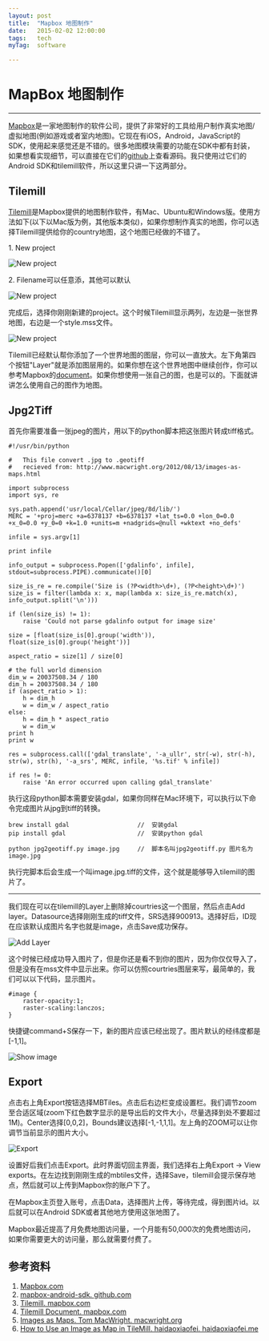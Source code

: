 ```yaml
---
layout: post
title:  "Mapbox 地图制作"
date:   2015-02-02 12:00:00
tags:	tech
myTag:	software

---
```


# MapBox 地图制作

---------------------------------------------------------------------------

[Mapbox](https://www.mapbox.com/)是一家地图制作的软件公司，提供了非常好的工具给用户制作真实地图/虚拟地图(例如游戏或者室内地图)。它现在有iOS，Android，JavaScript的SDK，使用起来感觉还是不错的。很多地图模块需要的功能在SDK中都有封装，如果想看实现细节，可以直接在它们的[github](https://github.com/mapbox/mapbox-android-sdk)上查看源码。我只使用过它们的Android SDK和tilemill软件，所以这里只讲一下这两部分。


## Tilemill

[Tilemill](https://www.mapbox.com/tilemill/)是Mapbox提供的地图制作软件，有Mac、Ubuntu和Windows版。使用方法如下(以下以Mac版为例，其他版本类似)，如果你想制作真实的地图，你可以选择Tilemill提供给你的country地图，这个地图已经做的不错了。

1\. New project

![New project](../picture/Mapbox-1.png)

2\. Filename可以任意添，其他可以默认

![New project](../picture/Mapbox-2.png)

完成后，选择你刚刚新建的project。这个时候Tilemill显示两列，左边是一张世界地图，右边是一个style.mss文件。

![New project](../picture/Mapbox-3.png)

Tilemill已经默认帮你添加了一个世界地图的图层，你可以一直放大。左下角第四个按钮"Layer"就是添加图层用的。如果你想在这个世界地图中继续创作，你可以参考Mapbox的[document](https://www.mapbox.com/tilemill/docs/crashcourse/introduction/)。如果你想使用一张自己的图，也是可以的。下面就讲讲怎么使用自己的图作为地图。


## Jpg2Tiff

首先你需要准备一张jpeg的图片，用以下的python脚本把这张图片转成tiff格式。

	#!/usr/bin/python

	#   This file convert .jpg to .geotiff
	#   recieved from: http://www.macwright.org/2012/08/13/images-as-maps.html

	import subprocess
	import sys, re

	sys.path.append('usr/local/Cellar/jpeg/8d/lib/')
	MERC = '+proj=merc +a=6378137 +b=6378137 +lat_ts=0.0 +lon_0=0.0 +x_0=0.0 +y_0=0 +k=1.0 +units=m +nadgrids=@null +wktext +no_defs'

	infile = sys.argv[1]

	print infile

	info_output = subprocess.Popen(['gdalinfo', infile], stdout=subprocess.PIPE).communicate()[0]

	size_is_re = re.compile('Size is (?P<width>\d+), (?P<height>\d+)')
	size_is = filter(lambda x: x, map(lambda x: size_is_re.match(x), info_output.split('\n')))

	if (len(size_is) != 1):
		raise 'Could not parse gdalinfo output for image size'

	size = [float(size_is[0].group('width')), float(size_is[0].group('height'))]

	aspect_ratio = size[1] / size[0]

	# the full world dimension
	dim_w = 20037508.34 / 180
	dim_h = 20037508.34 / 180
	if (aspect_ratio > 1):
		h = dim_h
		w = dim_w / aspect_ratio
	else:
		h = dim_h * aspect_ratio
		w = dim_w
	print h
	print w

	res = subprocess.call(['gdal_translate', '-a_ullr', str(-w), str(-h), str(w), str(h), '-a_srs', MERC, infile, '%s.tif' % infile])

	if res != 0:
		raise 'An error occurred upon calling gdal_translate'

执行这段python脚本需要安装gdal，如果你同样在Mac环境下，可以执行以下命令完成图片从jpg到tiff的转换。

	brew install gdal					//	安装gdal
	pip install gdal					//	安装python gdal

	python jpg2geotiff.py image.jpg		//	脚本名叫jpg2geotiff.py 图片名为image.jpg

执行完脚本后会生成一个叫image.jpg.tiff的文件，这个就是能够导入tilemill的图片了。

---------------------------------------------------------------------------

我们现在可以在tilemill的Layer上删除掉courtries这一个图层，然后点击Add layer。Datasource选择刚刚生成的tiff文件，SRS选择900913。选择好后，ID现在应该默认成图片名字也就是image，点击Save成功保存。

![Add Layer](../picture/Mapbox-4.png)


这个时候已经成功导入图片了，但是你还是看不到你的图片，因为你仅仅导入了，但是没有在mss文件中显示出来。你可以仿照courtries图层来写，最简单的，我们可以以下代码，显示图片。

	#image {
		raster-opacity:1;
		raster-scaling:lanczos;
	}

快捷键command+S保存一下，新的图片应该已经出现了。图片默认的经纬度都是[-1,1]。

![Show image](../picture/Mapbox-5.png)

## Export

点击右上角Export按钮选择MBTiles。点击后右边栏变成设置栏。我们调节zoom至合适区域(zoom下红色数字显示的是导出后的文件大小，尽量选择到处不要超过1M)。Center选择[0,0,2]，Bounds建议选择[-1,-1,1,1]。左上角的ZOOM可以让你调节当前显示的图片大小。

![Export](../picture/Mapbox-6.png)

设置好后我们点击Export。此时界面切回主界面，我们选择右上角Export -> View exports。在左边找到刚刚生成的mbtiles文件，选择Save，tilemill会提示保存地点，然后就可以上传到Mapbox你的账户下了。

在Mapbox主页登入账号，点击Data，选择图片上传，等待完成，得到图片id。以后就可以在Android SDK或者其他地方使用这张地图了。

Mapbox最近提高了月免费地图访问量，一个月能有50,000次的免费地图访问，如果你需要更大的访问量，那么就需要付费了。

## 参考资料

1. [Mapbox.com](https://www.mapbox.com/)
2. [mapbox-android-sdk. github.com](https://github.com/mapbox/mapbox-android-sdk)
3. [Tilemill. mapbox.com](https://www.mapbox.com/tilemill/)
4. [Tilemill Document. mapbox.com](https://www.mapbox.com/tilemill/docs/crashcourse/introduction/)
5. [Images as Maps. Tom MacWright. macwright.org](http://www.macwright.org/2012/08/13/images-as-maps.html)
6. [How to Use an Image as Map in TileMill. haidaoxiaofei. haidaoxiaofei.me](http://www.haidaoxiaofei.me/gis/how-image-map.html)
